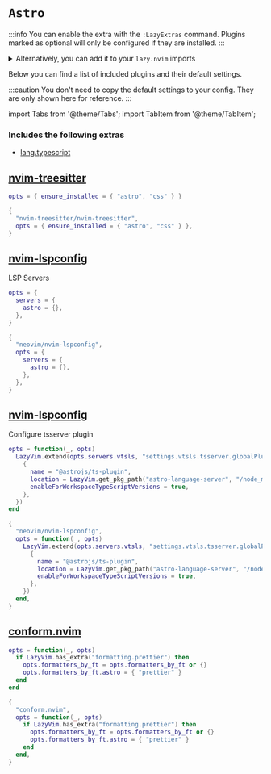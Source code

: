 # `Astro`

<!-- plugins:start -->

:::info
You can enable the extra with the `:LazyExtras` command.
Plugins marked as optional will only be configured if they are installed.
:::

<details>
<summary>Alternatively, you can add it to your <code>lazy.nvim</code> imports</summary>

```lua title="lua/config/lazy.lua" {4}
require("lazy").setup({
  spec = {
    { "LazyVim/LazyVim", import = "lazyvim.plugins" },
    { import = "lazyvim.plugins.extras.lang.astro" },
    { import = "plugins" },
  },
})
```

</details>

Below you can find a list of included plugins and their default settings.

:::caution
You don't need to copy the default settings to your config.
They are only shown here for reference.
:::

import Tabs from '@theme/Tabs';
import TabItem from '@theme/TabItem';

### Includes the following extras

- [lang.typescript](/extras/lang/typescript)

## [nvim-treesitter](https://github.com/nvim-treesitter/nvim-treesitter)

<Tabs>

<TabItem value="opts" label="Options">

```lua
opts = { ensure_installed = { "astro", "css" } }
```

</TabItem>


<TabItem value="code" label="Full Spec">

```lua
{
  "nvim-treesitter/nvim-treesitter",
  opts = { ensure_installed = { "astro", "css" } },
}
```

</TabItem>

</Tabs>

## [nvim-lspconfig](https://github.com/neovim/nvim-lspconfig)

 LSP Servers


<Tabs>

<TabItem value="opts" label="Options">

```lua
opts = {
  servers = {
    astro = {},
  },
}
```

</TabItem>


<TabItem value="code" label="Full Spec">

```lua
{
  "neovim/nvim-lspconfig",
  opts = {
    servers = {
      astro = {},
    },
  },
}
```

</TabItem>

</Tabs>

## [nvim-lspconfig](https://github.com/neovim/nvim-lspconfig)

 Configure tsserver plugin


<Tabs>

<TabItem value="opts" label="Options">

```lua
opts = function(_, opts)
  LazyVim.extend(opts.servers.vtsls, "settings.vtsls.tsserver.globalPlugins", {
    {
      name = "@astrojs/ts-plugin",
      location = LazyVim.get_pkg_path("astro-language-server", "/node_modules/@astrojs/ts-plugin"),
      enableForWorkspaceTypeScriptVersions = true,
    },
  })
end
```

</TabItem>


<TabItem value="code" label="Full Spec">

```lua
{
  "neovim/nvim-lspconfig",
  opts = function(_, opts)
    LazyVim.extend(opts.servers.vtsls, "settings.vtsls.tsserver.globalPlugins", {
      {
        name = "@astrojs/ts-plugin",
        location = LazyVim.get_pkg_path("astro-language-server", "/node_modules/@astrojs/ts-plugin"),
        enableForWorkspaceTypeScriptVersions = true,
      },
    })
  end,
}
```

</TabItem>

</Tabs>

## [conform.nvim](https://github.com/stevearc/conform.nvim)

<Tabs>

<TabItem value="opts" label="Options">

```lua
opts = function(_, opts)
  if LazyVim.has_extra("formatting.prettier") then
    opts.formatters_by_ft = opts.formatters_by_ft or {}
    opts.formatters_by_ft.astro = { "prettier" }
  end
end
```

</TabItem>


<TabItem value="code" label="Full Spec">

```lua
{
  "conform.nvim",
  opts = function(_, opts)
    if LazyVim.has_extra("formatting.prettier") then
      opts.formatters_by_ft = opts.formatters_by_ft or {}
      opts.formatters_by_ft.astro = { "prettier" }
    end
  end,
}
```

</TabItem>

</Tabs>

<!-- plugins:end -->
